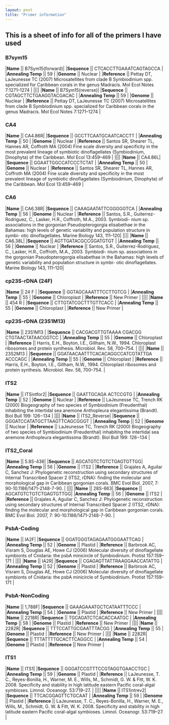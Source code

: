 ```yaml
---
layout: post
title: "Primer information"
---
```


## This is a sheet of info for all of the primers I have used 


### B7sym15

|**Name** || B7Sym15(forward)|
|**Sequence** || CTCACCTTGAAATCAGTAGCCA |
|**Annealing Temp** || 59 |
|**Genome** || Nuclear |
|**Reference** || Pettay DT, LaJeunesse TC (2007) Microsatellites from clade B Symbiodinium spp. specialized for Caribbean corals in the genus Madracis. Mol Ecol Notes 7:1271–1274 |
||||
|**Name** || B7Sym15(reverse)|
|**Sequence** || CGTAGCTTCTGAAGGTACGACAC |
|**Annealing Temp** || 59 |
|**Genome** || Nuclear |
|**Reference** || Pettay DT, LaJeunesse TC (2007) Microsatellites from clade B Symbiodinium spp. specialized for Caribbean corals in the genus Madracis. Mol Ecol Notes 7:1271–1274 |


### CA4

|**Name** || CA4.86R|
|**Sequence** || GCCTTCAATGCAATCACCTT |
|**Annealing Temp** || 50 |
|**Genome** || Nuclear |
|**Reference** || Santos SR, Shearer TL, Hannes AR, Coffroth MA (2004) Fine scale diversity and specificity in the most prevalent lineage of symbiotic dinoflagellates (Symbiodinium, Dinophyta) of the Caribbean. Mol Ecol 13:459–469 |
||||
|**Name** || CA4.86L|
|**Sequence** || GGAATTGGCCATCCCTCTAT |
|**Annealing Temp** || 50 |
|**Genome** || Nuclear |
|**Reference** || Santos SR, Shearer TL, Hannes AR, Coffroth MA (2004) Fine scale diversity and specificity in the most prevalent lineage of symbiotic dinoflagellates (Symbiodinium, Dinophyta) of the Caribbean. Mol Ecol 13:459–469 |


### CA6

|**Name** || CA6.38R|
|**Sequence** || CAAAGAATATTCGGGGGTCA |
|**Annealing Temp** || 56 |
|**Genome** || Nuclear |
|**Reference** || Santos, S.R., Guiterrez-Rodriguez, C., Lasker, H.R., Coffroth, M.A., 2003. Symbiodi- nium sp. associations in the gorgonian Pseudopterogorgia elisabethae in the Bahamas: high levels of genetic variability and population structure in symbi- otic dinoflagellates. Marine Biology 143, 111–120|
||||
|**Name** || CA6.38L|
|**Sequence** || AGTTGATACGCCGGATGTGT |
|**Annealing Temp** || 56 |
|**Genome** || Nuclear |
|**Reference** || Santos, S.R., Guiterrez-Rodriguez, C., Lasker, H.R., Coffroth, M.A., 2003. Symbiodi- nium sp. associations in the gorgonian Pseudopterogorgia elisabethae in the Bahamas: high levels of genetic variability and population structure in symbi- otic dinoflagellates. Marine Biology 143, 111–120|



### cp23S-rDNA (24F)

|**Name** || 24 F |
|**Sequence** || GGTAGCAAATTTCCTTGTCG |
|**Annealing Temp** || 55 |
|**Genome** || Chloroplast |
|**Reference** || New Primer |
||||
|**Name** || 454 R |
|**Sequence** || CTTGTATCGCTTTGTTCACC |
|**Annealing Temp** || 55 |
|**Genome** || Chloroplast |
|**Reference** || New Primer |


### cp23S-rDNA (23S1M13)

|**Name** || 23S1M13 |
|**Sequence** || CACGACGTTGTAAAA CGACGG CTGTAACTATAACGGTCC |
|**Annealing Temp** || 55 |
|**Genome** || Chloroplast |
|**Reference** || Harris, E.H., Boyton, I.E., Gillham, N.W., 1994. Chloroplast ribosomes and protein synthesis. Microbiol. Rev. 58, 700–754. |
||||
|**Name** || 23S2M13 |
|**Sequence** || GGATAACAATTTCACACAGGCCATCGTATTGA ACCCAGC |
|**Annealing Temp** || 55 |
|**Genome** || Chloroplast |
|**Reference** || Harris, E.H., Boyton, I.E., Gillham, N.W., 1994. Chloroplast ribosomes and protein synthesis. Microbiol. Rev. 58, 700–754. |



### ITS2

|**Name** || ITSintfor2|
|**Sequence** || GAATTGCAGA ACTCCGTG |
|**Annealing Temp** || 52 |
|**Genome** || Nuclear |
|**Reference** || LaJeunesse TC, Trench RK (2000) Biogeography of two species of Symbiodinium (Freudenthal) inhabiting the intertidal sea anemone Anthopleura elegantissima (Brandt). Biol Bull 199: 126−134 |
||||
|**Name** || ITS2_Reverse|
|**Sequence** || GGGATCCATATGCTTAAGTTCAGCGGGT |
|**Annealing Temp** || 52 |
|**Genome** || Nuclear |
|**Reference** || LaJeunesse TC, Trench RK (2000) Biogeography of two species of Symbiodinium (Freudenthal) inhabiting the intertidal sea anemone Anthopleura elegantissima (Brandt). Biol Bull 199: 126−134 |



### ITS2_Coral

|**Name** || 5.8S-436|
|**Sequence** || AGCATGTCTGTCTGAGTGTTGG|
|**Annealing Temp** || 56 |
|**Genome** || ITS2 |
|**Reference** || Grajales A, Aguilar C, Sanchez J: Phylogenetic reconstruction using secondary structures of Internal Transcribed Spacer 2 (ITS2, rDNA): finding the molecular and morphological gap in Caribbean gorgonian corals. BMC Evol Biol. 2007, 7: 90-10.1186/1471-2148-7-90. |
||||
|**Name** || 28S-663|
|**Sequence** || AGCATGTCTGTCTGAGTGTTGG|
|**Annealing Temp** || 56 |
|**Genome** || ITS2 |
|**Reference** || Grajales A, Aguilar C, Sanchez J: Phylogenetic reconstruction using secondary structures of Internal Transcribed Spacer 2 (ITS2, rDNA): finding the molecular and morphological gap in Caribbean gorgonian corals. BMC Evol Biol. 2007, 7: 90-10.1186/1471-2148-7-90. |


### PsbA-Coding

|**Name** || IA2F|
|**Sequence** || GGATGGGTAGAGAATGGGAATTCAG |
|**Annealing Temp** || 52 |
|**Genome** || Plastid |
|**Reference** || Barbrook AC, Visram S, Douglas AE, Howe CJ (2006) Molecular diversity of dinoflagellate symbionts of Cnidaria: the psbA minicircle of Symbiodinium. Protist 157:159–171 |
||||
|**Name** || IA2R|
|**Sequence** || CGAGAGTTATTRAAGGAACCATATTG |
|**Annealing Temp** || 52 |
|**Genome** || Plastid |
|**Reference** || Barbrook AC, Visram S, Douglas AE, Howe CJ (2006) Molecular diversity of dinoflagellate symbionts of Cnidaria: the psbA minicircle of Symbiodinium. Protist 157:159–171 |


### PsbA-NonCoding

|**Name** || 1,788F|
|**Sequence** || GAAAGAAATGCTCATAATTTCCC |
|**Annealing Temp** || 54 |
|**Genome** || Plastid |
|**Reference** || New Primer |
||||
|**Name** || 2218R|
|**Sequence** || TGCAGATCTCACACCAATGC |
|**Annealing Temp** || 58 |
|**Genome** || Plastid |
|**Reference** || New Primer |
||||
|**Name** || 2282R|
|**Sequence** || TTTCCATTGCGAATTTACGG |
|**Annealing Temp** || 55 |
|**Genome** || Plastid |
|**Reference** || New Primer |
||||
|**Name** || 2282R|
|**Sequence** || TTTATTTTGCACTTCAGGCC |
|**Annealing Temp** || 54 |
|**Genome** || Plastid |
|**Reference** || New Primer |


### ITS1

|**Name** || ITS1|
|**Sequence** || GGGATCCGTTTCCGTAGGTGAACCTGC |
|**Annealing Temp** || 59 |
|**Genome** || Plastid |
|**Reference** || LaJeunesse, T. C., Reyes-Bonilla, H., Warner, M. E., Wills, M., Schmidt, G. W. & Fitt, W. K. 2008. Specificity and stability in high latitude eastern Pacific coral-algal symbioses. Limnol. Oceanogr. 53:719–27. |
||||
|**Name** || ITS1intrev2|
|**Sequence** || TTCACGGAGTTCTGCAAT |
|**Annealing Temp** || 59 |
|**Genome** || Plastid |
|**Reference** || LaJeunesse, T. C., Reyes-Bonilla, H., Warner, M. E., Wills, M., Schmidt, G. W. & Fitt, W. K. 2008. Specificity and stability in high latitude eastern Pacific coral-algal symbioses. Limnol. Oceanogr. 53:719–27. |
